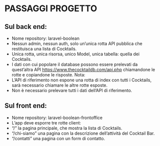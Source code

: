 # PASSAGGI PROGETTO

## Sul back end:
- Nome repository: laravel-boolean
- Nessun admin, nessun auth, solo un’unica rotta API pubblica che restituisca una lista di Cocktails.
- Unica rotta, unica risorsa, unico Model, unica tabella: quella dei Cocktails.
- I dati con cui popolare il database possono essere prelevati da quest’altra API https://www.thecocktaildb.com/api.php chiamandone le rotte e copiandone le risposte. 
Nota:
- L’API di riferimento non espone una rotta di index con tutti i Cocktails, sarà necessario chiamare le altre rotte esposte.
- Non è necessario prelevare tutti i dati dell’API di riferimento.


## Sul front end:
- Nome repository: laravel-boolean-frontoffice
- L’app deve esporre tre rotte client:
- “/” la pagina principale, che mostra la lista di Cocktails.
- “/chi-siamo” una pagina con la descrizione dell’attività del Cocktail Bar.
- “/contatti” una pagina con un form di contatto.